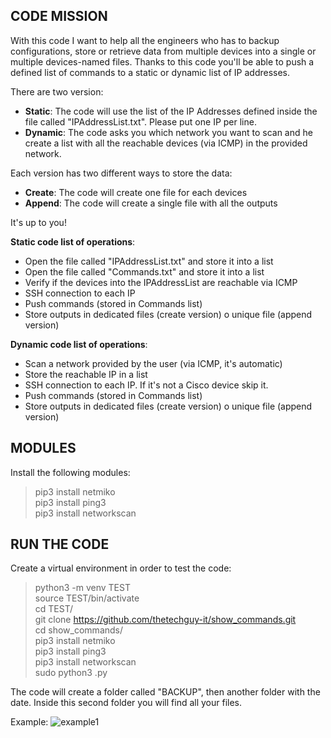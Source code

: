 ## CODE MISSION
With this code I want to help all the engineers who has to backup configurations, store or retrieve data from multiple devices into a single or multiple devices-named files. Thanks to this code you'll be able to push a defined list of commands to a static or dynamic list of IP addresses.     

There are two version:    
- **Static**: The code will use the list of the IP Addresses defined inside the file called "IPAddressList.txt". Please put one IP per line.      
- **Dynamic**: The code asks you which network you want to scan and he create a list with all the reachable devices (via ICMP) in the provided network.       

Each version has two different ways to store the data:
- **Create**: The code will create one file for each devices     
- **Append**: The code will create a single file with all the outputs     

It's up to you!


**Static code list of operations**:
- Open the file called "IPAddressList.txt" and store it into a list
- Open the file called "Commands.txt" and store it into a list
- Verify if the devices into the IPAddressList are reachable via ICMP
- SSH connection to each IP
- Push commands (stored in Commands list)
- Store outputs in dedicated files (create version) o unique file (append version)

**Dynamic code list of operations**:
- Scan a network provided by the user (via ICMP, it's automatic)
- Store the reachable IP in a list
- SSH connection to each IP. If it's not a Cisco device skip it.
- Push commands (stored in Commands list)
- Store outputs in dedicated files (create version) o unique file (append version)

## MODULES
Install the following modules:

> pip3 install netmiko       
> pip3 install ping3         
> pip3 install networkscan       


## RUN THE CODE

Create a virtual environment in order to test the code:     

> python3 -m venv TEST        
> source TEST/bin/activate         
> cd TEST/            
> git clone https://github.com/thetechguy-it/show_commands.git         
> cd show_commands/         
> pip3 install netmiko         
> pip3 install ping3        
> pip3 install networkscan          
> sudo python3 <file>.py         

The code will create a folder called "BACKUP", then another folder with the date. Inside this second folder you will find all your files.

Example:
![example1](https://github.com/thetechguy-it/show_commands/blob/main/example1.png)